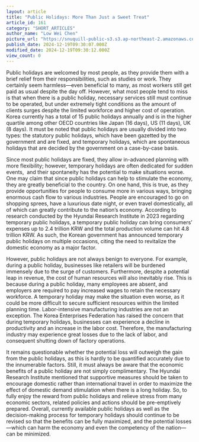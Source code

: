 ```yaml
---
layout: article
title: "Public Holidays: More Than Just a Sweet Treat"
article_id: 161
category: "SHORT_ARTICLES"
author_name: "Low Wei Chen"
picture_url: "https://snuquill-public-s3.s3.ap-northeast-2.amazonaws.com/photo/article/c1d45fc2-81ca-42f6-a4c9-fa72fd130a4d.jpg"
publish_date: 2024-12-19T09:30:07.000Z
modified_date: 2024-12-19T09:30:12.000Z
view_count: 0
---
```


<p>Public holidays are welcomed by most people, as they provide them with a brief relief from their responsibilities, such as studies or work. They certainly seem harmless—even beneficial to many, as most workers still get paid as usual despite the day off. However, what most people tend to miss is that when there is a public holiday, necessary services still must continue to be operated, but under extremely tight conditions as the amount of clients surges despite the limited workforce and higher cost of operation. Korea currently has a total of 15 public holidays annually and is in the higher quartile among other OECD countries like Japan (16 days), US (11 days), UK (8 days). It must be noted that public holidays are usually divided into two types: the statutory public holidays, which have been gazetted by the government and are fixed, and temporary holidays, which are spontaneous holidays that are decided by the government on a case-by-case basis.</p><p>Since most public holidays are fixed, they allow in-advanced planning with more flexibility; however, temporary holidays are often dedicated for sudden events, &nbsp;and their spontaneity has the potential to make situations worse. One may claim that since public holidays can help to stimulate the economy, they are greatly beneficial to the country. On one hand, this is true, as they provide opportunities for people to consume more in various ways, bringing enormous cash flow to various industries. People are encouraged to go on shopping sprees, have a luxurious date night, or even travel domestically, all of which can greatly contribute to the nation’s economy. According to research conducted by the Hyundai Research Institute in 2023 regarding temporary public holidays, a temporary public holiday can bring consumers’ expenses up to 2.4 trillion KRW and the total production volume can hit 4.8 trillion KRW. As such, the Korean government has announced temporary public holidays on multiple occasions, citing the need to revitalize the domestic economy as a major factor.</p><p>However, public holidays are not always benign to everyone. For example, during a public holiday, businesses like retailers will be burdened immensely due to the surge of customers. Furthermore, despite a potential leap in revenue, the cost of human resources will also inevitably rise. This is because during a public holiday, many employees are absent, and employers are required to pay increased wages to retain the necessary workforce. A temporary holiday may make the situation even worse, as it could be more difficult to secure sufficient resources within the limited planning time. Labor-intensive manufacturing industries are not an exception. The Korea Enterprises Federation has raised the concern that during temporary holidays, businesses can experience a decline in productivity and an increase in the labor cost. Therefore, the manufacturing industry may experience great losses due to the lack of labor, and consequent shutting down of factory operations.</p><p>It remains questionable whether the potential loss will outweigh the gain from the public holidays, as this is hardly to be quantified accurately due to the innumerable factors. Still, it must always be aware that the economic benefits of a public holiday are not simply complimentary. The Hyundai Research Institute mentioned that supportive measures should be taken to encourage domestic rather than international travel in order to maximize the effect of domestic demand stimulation when there is a long holiday. So, to fully enjoy the reward from public holidays and relieve stress from many economic sectors, related policies and actions should be pre-emptively prepared. Overall, currently available public holidays as well as the decision-making process for temporary holidays should continue to be revised so that the benefits can be fully maximized, and the potential losses—which can harm the economy and even the competency of the nation—can be minimized.</p>
